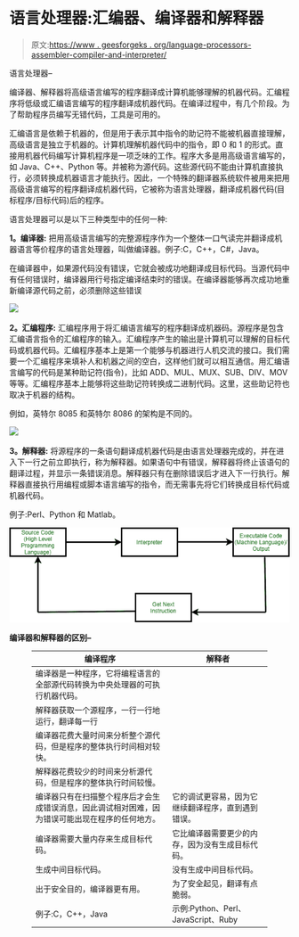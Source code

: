 # 语言处理器:汇编器、编译器和解释器

> 原文:[https://www . geesforgeks . org/language-processors-assembler-compiler-and-interpreter/](https://www.geeksforgeeks.org/language-processors-assembler-compiler-and-interpreter/)

语言处理器–

编译器、解释器将高级语言编写的程序翻译成计算机能够理解的机器代码。汇编程序将低级或汇编语言编写的程序翻译成机器代码。在编译过程中，有几个阶段。为了帮助程序员编写无错代码，工具是可用的。

汇编语言是依赖于机器的，但是用于表示其中指令的助记符不能被机器直接理解，高级语言是独立于机器的。计算机理解机器代码中的指令，即 0 和 1 的形式。直接用机器代码编写计算机程序是一项乏味的工作。程序大多是用高级语言编写的，如 Java、C++、Python 等。并被称为源代码。这些源代码不能由计算机直接执行，必须转换成机器语言才能执行。因此，一个特殊的翻译器系统软件被用来把用高级语言编写的程序翻译成机器代码，它被称为语言处理器，翻译成机器代码(目标程序/目标代码)后的程序。

语言处理器可以是以下三种类型中的任何一种:

**1。编译器:**
把用高级语言编写的完整源程序作为一个整体一口气读完并翻译成机器语言等价程序的语言处理器，叫做编译器。例子:C，C++，C#，Java。

在编译器中，如果源代码没有错误，它就会被成功地翻译成目标代码。当源代码中有任何错误时，编译器用行号指定编译结束时的错误。在编译器能够再次成功地重新编译源代码之前，必须删除这些错误

![](img/ff99e65a644830c21a33d5f6e74c02d1.png)

**2。汇编程序:**
汇编程序用于将汇编语言编写的程序翻译成机器码。源程序是包含汇编语言指令的汇编程序的输入。汇编程序产生的输出是计算机可以理解的目标代码或机器代码。汇编程序基本上是第一个能够与机器进行人机交流的接口。我们需要一个汇编程序来填补人和机器之间的空白，这样他们就可以相互通信。用汇编语言编写的代码是某种助记符(指令)，比如 ADD、MUL、MUX、SUB、DIV、MOV 等等。汇编程序基本上能够将这些助记符转换成二进制代码。这里，这些助记符也取决于机器的结构。

例如，英特尔 8085 和英特尔 8086 的架构是不同的。

![](img/c780ac2bc09946107a6bd253b53e5f88.png)

**3。解释器:**
将源程序的一条语句翻译成机器代码是由语言处理器完成的，并在进入下一行之前立即执行，称为解释器。如果语句中有错误，解释器将终止该语句的翻译过程，并显示一条错误消息。解释器只有在删除错误后才进入下一行执行。解释器直接执行用编程或脚本语言编写的指令，而无需事先将它们转换成目标代码或机器代码。

例子:Perl、Python 和 Matlab。

![](img/7df0ab69c0409f9e8ad38d940975439e.png)

**编译器和解释器的区别–**

<figure class="table">

| 编译程序 | 解释者 |
| --- | --- |
| 编译器是一种程序，它将编程语言的全部源代码转换为中央处理器的可执行机器代码。
 | 解释器获取一个源程序，一行一行地运行，翻译每一行 |
| 编译器花费大量时间来分析整个源代码，但是程序的整体执行时间相对较快。
 | 解释器花费较少的时间来分析源代码，但是程序的整体执行时间较慢。 |
| 编译器只有在扫描整个程序后才会生成错误消息，因此调试相对困难，因为错误可能出现在程序的任何地方。 | 它的调试更容易，因为它继续翻译程序，直到遇到错误。 |
| 编译器需要大量内存来生成目标代码。 | 它比编译器需要更少的内存，因为没有生成目标代码。 |
| 生成中间目标代码。 | 没有生成中间目标代码。 |
| 出于安全目的，编译器更有用。 | 为了安全起见，翻译有点脆弱。 |
| 例子:C，C++，Java | 示例:Python、Perl、JavaScript、Ruby |

</figure>